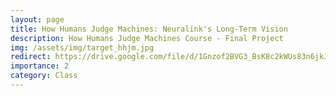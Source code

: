 ```yaml
---
layout: page
title: How Humans Judge Machines: Neuralink's Long-Term Vision
description: How Humans Judge Machines Course - Final Project
img: /assets/img/target_hhjm.jpg
redirect: https://drive.google.com/file/d/1Gnzof2BVG3_BsK8c2kWUs83n6jkJFibn/view?usp=sharing
importance: 2
category: Class
---
```

